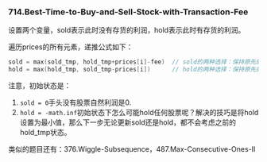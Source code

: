 ### 714.Best-Time-to-Buy-and-Sell-Stock-with-Transaction-Fee

设置两个变量，sold表示此时没有存货的利润，hold表示此时有存货的利润。

遍历prices的所有元素，递推公式如下：
```cpp
sold = max(sold_tmp, hold_tmp+prices[i]-fee)  // sold的两种选择：保持原先的sold保持不变，或者将原先hold的存货卖掉
hold = max(hold_tmp, sold_tmp-prices[i])      // hold的两种选择：保持原先的hold保持不变，或者在原先sold状态下购入当前的股票
```

注意，初始状态是：
1. ```sold = 0```手头没有股票自然利润是0.
2. ```hold = -math.inf```初始状态下怎么可能hold任何股票呢？解决的技巧是将hold设置为最小值，那么下一步无论更新sold还是hold，都不会考虑之前的hold_tmp状态。

类似的题目还有：376.Wiggle-Subsequence，487.Max-Consecutive-Ones-II

